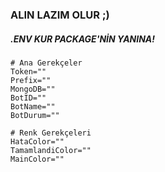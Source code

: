 ### ALIN LAZIM OLUR ;)

##### .ENV KUR PACKAGE'NİN YANINA!
```
# Ana Gerekçeler
Token=""
Prefix=""
MongoDB=""
BotID=""
BotName=""
BotDurum=""

# Renk Gerekçeleri
HataColor=""
TamamlandiColor=""
MainColor=""
```
